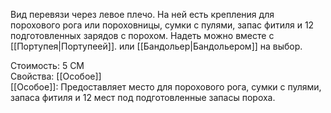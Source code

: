 Вид перевязи через левое плечо. На ней есть крепления для порохового рога или пороховницы, сумки с пулями, запас фитиля и 12 подготовленных зарядов с порохом. Надеть можно вместе с [[Портупея|Портупеей]]. или [[Бандольер|Бандольером]] на выбор.


Стоимость: 5 СМ<br>
Свойства: [[Особое]]<br>
[[Особое]]: Предоставляет место для порохового рога, сумки с пулями, запаса фитиля и 12 мест под подготовленные запасы пороха.